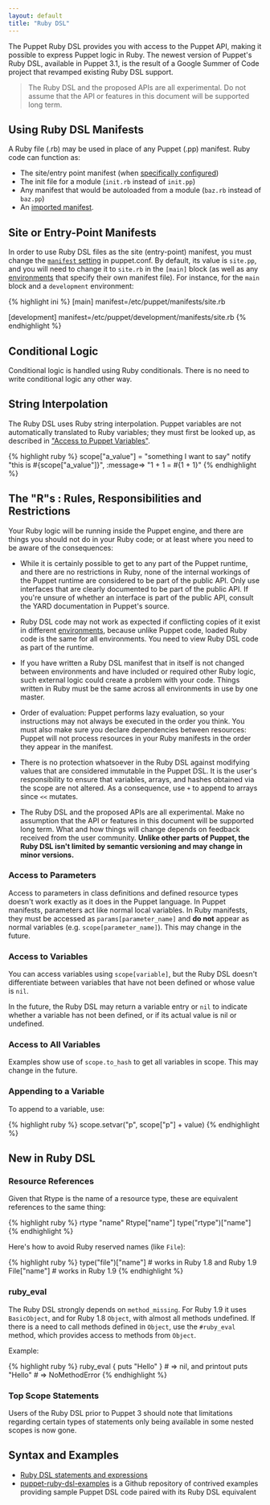 ```yaml
---
layout: default
title: "Ruby DSL"
---
```


[import]: ./lang_import.html
[manifest_setting]: /references/3.1.latest/configuration.html#manifest
[environments]: /guides/environment.html

The Puppet Ruby DSL provides you with access to the Puppet API, making it possible to express Puppet logic in Ruby. The newest version of Puppet's Ruby DSL, available in Puppet 3.1, is the result of a Google Summer of Code project that revamped existing Ruby DSL support. 

> The Ruby DSL and the proposed APIs are all experimental. Do not assume that the API or features in this document will be supported long term. 

## Using Ruby DSL Manifests

A Ruby file (.rb) may be used in place of any Puppet (.pp) manifest. Ruby code can function as:

- The site/entry point manifest (when [specifically configured](#site_or_entry_point_manifests))
- The init file for a module (`init.rb` instead of `init.pp`)
- Any manifest that would be autoloaded from a module (`baz.rb` instead of `baz.pp`)
- An [imported manifest][import].

## Site or Entry-Point Manifests

In order to use Ruby DSL files as the site (entry-point) manifest, you must change the [`manifest` setting][manifest_setting] in puppet.conf. By default, its value is `site.pp`, and you will need to change it to `site.rb` in the `[main]` block (as well as any [environments][] that specify their own manifest file). For instance, for the `main` block and a `development` environment:

{% highlight ini %}
[main]
  manifest=/etc/puppet/manifests/site.rb

[development]
  manifest=/etc/puppet/development/manifests/site.rb
{% endhighlight %}

## Conditional Logic

Conditional logic is handled using Ruby conditionals. There is no need to write conditional logic any other way.

## String Interpolation

The Ruby DSL uses Ruby string interpolation. Puppet variables are not automatically translated to Ruby variables; they must first be looked up, as described in ["Access to Puppet Variables"](./ruby_dsl_statements_expressions.html#access-to-puppet-variables). 

{% highlight ruby %}
scope["a_value"] = "something I want to say"
notify "this is #{scope["a_value"]}", :message=> "1 + 1 = #{1 + 1}"
{% endhighlight %}

## The "R"s : Rules, Responsibilities and Restrictions

Your Ruby logic will be running inside the Puppet engine, and there are things you should not do in your Ruby code; or at least where you need to be aware of the consequences:

- While it is certainly possible to get to any part of the Puppet runtime, and there are no restrictions in Ruby, none of the internal workings of the Puppet runtime are considered to be part of the public API. Only use interfaces that are clearly documented to be part of the public API.  If you're unsure of whether an interface is part of the public API, consult the YARD documentation in Puppet's source. 

- Ruby DSL code may not work as expected if conflicting copies of it exist in different [environments][], because unlike Puppet code, loaded Ruby code is the same for all environments. You need to view Ruby DSL code as part of the runtime.

- If you have written a Ruby DSL manifest that in itself is not changed between environments and have included or required other Ruby logic, such external logic could create a problem with your code. Things written in Ruby must be the same across all environments in use by one master. 

- Order of evaluation: Puppet performs lazy evaluation, so your instructions may not always be executed in the order you think.
You must also make sure you declare dependencies between resources: Puppet will not process resources in your Ruby manifests in the order they appear in the manifest. 

- There is no protection whatsoever in the Ruby DSL against modifying values that are considered immutable in the Puppet DSL. It is the user's responsibility to ensure that variables, arrays, and hashes obtained via the scope are not altered. As a consequence, use `+` to append to arrays since `<<` mutates. 

- The Ruby DSL and the proposed APIs are all experimental. Make no assumption that the API or features in this document will be supported long term. What and how things will change depends on feedback received from the user community. **Unlike other parts of Puppet, the Ruby DSL isn't limited by semantic versioning and may change in minor versions.**

<!-- Return to this: Eventually point to the published YARD pages -mph --> 

### Access to Parameters

Access to parameters in class definitions and defined resource types doesn't work exactly as it does in the Puppet language. In Puppet manifests, parameters act like normal local variables. In Ruby manifests, they must be accessed as `params[parameter_name]` and **do not** appear as normal variables (e.g. `scope[parameter_name]`). This may change in the future.

### Access to Variables

You can access variables using `scope[variable]`, but the Ruby DSL doesn't differentiate between variables that have not been defined or whose value is `nil`. 

<!-- Return to this:  How does this interact with variables set to `undef` in the Puppet DSL? Does undef translate to nil?  -->

In the future, the Ruby DSL may return a variable entry or `nil` to indicate whether a variable has not been defined, or if its actual value is nil or undefined.

### Access to All Variables

Examples show use of `scope.to_hash` to get all variables in scope. This may change in the future.

### Appending to a Variable

To append to a variable, use:

{% highlight ruby %}
scope.setvar("p", scope["p"] + value)
{% endhighlight %}

## New in Ruby DSL

### Resource References

Given that Rtype is the name of a resource type, these are equivalent references to the same thing:

{% highlight ruby %}
rtype "name"
Rtype["name"]
type("rtype")["name"]
{% endhighlight %}

Here's how to avoid Ruby reserved names (like `File`):

{% highlight ruby %}
type("file")["name"] # works in Ruby 1.8 and Ruby 1.9
File["name"] # works in Ruby 1.9
{% endhighlight %}

### ruby_eval

The Ruby DSL strongly depends on `method_missing`. For Ruby 1.9 it uses `BasicObject`, and for Ruby 1.8 `Object`, with almost all methods undefined. If there is a need to call methods defined in `Object`, use the `#ruby_eval` method, which provides access to methods from `Object`.

Example:

{% highlight ruby %}
ruby_eval { puts "Hello" } # => nil, and printout
puts "Hello" # => NoMethodError
{% endhighlight %}

### Top Scope Statements

Users of the Ruby DSL prior to Puppet 3 should note that limitations regarding certain types of statements only being available in some nested scopes is now gone.

## Syntax and Examples

- [Ruby DSL statements and expressions](ruby_dsl_statements_expressions.html)
- [puppet-ruby-dsl-examples](https://github.com/hlindberg/puppet-rubydsl-examples) is a Github repository of contrived examples providing sample Puppet DSL code paired with its Ruby DSL equivalent